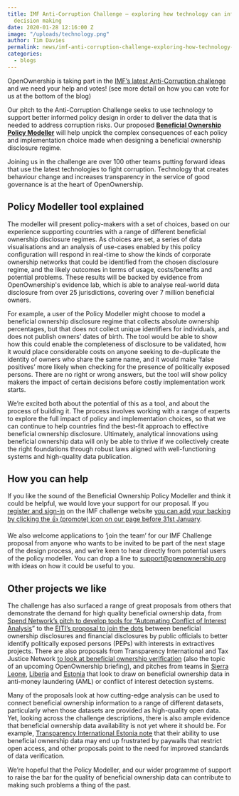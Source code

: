 ```yaml
---
title: IMF Anti-Corruption Challenge – exploring how technology can inform better
  decision making
date: 2020-01-28 12:16:00 Z
image: "/uploads/technology.png"
author: Tim Davies
permalink: news/imf-anti-corruption-challenge-exploring-how-technology-can-inform-better-decision-making/
categories:
  - blogs
---
```


OpenOwnership is taking part in the [IMF’s latest Anti-Corruption challenge](https://imfilab.brightidea.com/Anticorruption) and we need your help and votes! (see more detail on how you can vote for us at the bottom of the blog)

Our pitch to the Anti-Corruption Challenge seeks to use technology to support better informed policy design in order to deliver the data that is needed to address corruption risks. Our proposed **[Beneficial Ownership Policy Modeller](https://imfilab.brightidea.com/D358)** will help unpick the complex consequences of each policy and implementation choice made when designing a beneficial ownership disclosure regime.

Joining us in the challenge are over 100 other teams putting forward ideas that use the latest technologies to fight corruption. Technology that creates behaviour change and increases transparency in the service of good governance is at the heart of OpenOwnership.

## Policy Modeller tool explained

The modeller will present policy-makers with a set of choices, based on our experience supporting countries with a range of different beneficial ownership disclosure regimes. As choices are set, a series of data visualisations and an analysis of use-cases enabled by this policy configuration will respond in real-time to show the kinds of corporate ownership networks that could be identified from the chosen disclosure regime, and the likely outcomes in terms of usage, costs/benefits and potential problems. These results will be backed by evidence from OpenOwnership's evidence lab, which is able to analyse real-world data disclosure from over 25 jurisdictions, covering over 7 million beneficial owners.

For example, a user of the Policy Modeller might choose to model a beneficial ownership disclosure regime that collects absolute ownership percentages, but that does not collect unique identifiers for individuals, and does not publish owners’ dates of birth. The tool would be able to show how this could enable the completeness of disclosure to be validated, how it would place considerable costs on anyone seeking to de-duplicate the identity of owners who share the same name, and it would make ‘false positives’ more likely when checking for the presence of politically exposed persons. There are no right or wrong answers, but the tool will show policy makers the impact of certain decisions before costly implementation work starts.

We’re excited both about the potential of this as a tool, and about the process of building it. The process involves working with a range of experts to explore the full impact of policy and implementation choices, so that we can continue to help countries find the best-fit approach to effective beneficial ownership disclosure. Ultimately, analytical innovations using beneficial ownership data will only be able to thrive if we collectively create the right foundations through robust laws aligned with well-functioning systems and high-quality data publication.

## How you can help

If you like the sound of the Beneficial Ownership Policy Modeller and think it could be helpful, we would love your support for our proposal. If you [register and sign-in](https://imfilab.brightidea.com/ct/c_e_login.php#register) on the IMF challenge website [you can add your backing by clicking the 👍 (promote) icon on our page before 31st January](https://imfilab.brightidea.com/D358).

We also welcome applications to ‘join the team’ for our IMF Challenge proposal from anyone who wants to be invited to be part of the next stage of the design process, and we’re keen to hear directly from potential users of the policy modeller. You can drop a line to [support@openownership.org](mailto:support@openownership.org) with ideas on how it could be useful to you.

## Other projects we like

The challenge has also surfaced a range of great proposals from others that demonstrate the demand for high quality beneficial ownership data, from [Spend Network’s pitch to develop tools for “Automating Conflict of Interest Analysis](https://imfilab.brightidea.com/D328)” to the [EITI’s proposal to join the dots](https://imfilab.brightidea.com/D361) between beneficial ownership disclosures and financial disclosures by public officials to better identify politically exposed persons (PEPs) with interests in extractives projects. There are also proposals from Transparency International and Tax Justice Network [to look at beneficial ownership verification](https://imfilab.brightidea.com/D364) (also the topic of an upcoming OpenOwnership briefing), and pitches from teams in [Sierra Leone](https://imfilab.brightidea.com/D349), [Liberia](https://imfilab.brightidea.com/D306) and [Estonia](https://imfilab.brightidea.com/D360) that look to draw on beneficial ownership data in anti-money laundering (AML) or conflict of interest detection systems.

Many of the proposals look at how cutting-edge analysis can be used to connect beneficial ownership information to a range of different datasets, particularly when those datasets are provided as high-quality open data. Yet, looking across the challenge descriptions, there is also ample evidence that beneficial ownership data availability is not yet where it should be. For example, [Transparency International Estonia note](https://imfilab.brightidea.com/D360) that their ability to use beneficial ownership data may end up frustrated by paywalls that restrict open access, and other proposals point to the need for improved standards of data verification.

We’re hopeful that the Policy Modeller, and our wider programme of support to raise the bar for the quality of beneficial ownership data can contribute to making such problems a thing of the past.
